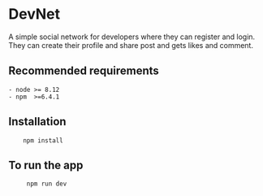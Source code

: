 # DevNet
A simple social network for developers where they can register and login. They can create their profile and share post and gets likes and comment.

## Recommended requirements
    - node >= 8.12
    - npm  >=6.4.1

 ## Installation
 ```
     npm install
 ```

 ## To run the app
```
     npm run dev
```